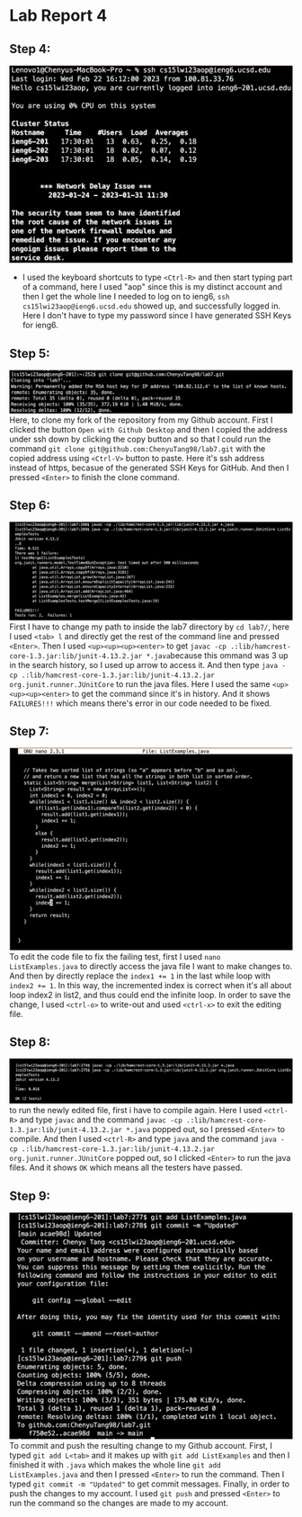 # Lab Report 4
## Step 4:
![Image](4-1-1.png)
* I used the keyboard shortcuts to type `<Ctrl-R>` and then start typing part of a command, here I used "aop" since this is my distinct account and then I get the whole line I needed to log on to ieng6, `ssh cs15lwi23aop@ieng6.ucsd.edu` showed up, and successfully logged in. Here I don't have to type my password since I have generated SSH Keys for ieng6.
## Step 5:
![Image](4-2.png)
Here, to clone my fork of the repository from my Github account. First I clicked the button `Open with Github Desktop` and then I copied the address under ssh down by clicking the copy button and so that I could run the command `git clone git@github.com:ChenyuTang98/lab7.git` with the copied address using `<Ctrl-V>` button to paste. Here it's ssh address instead of https, becasue of the generated SSH Keys for GitHub. And then I pressed `<Enter>` to finish the clone command.
## Step 6:
![Image](4-3.png)
First I have to change my path to inside the lab7 directory by `cd lab7/`, here I used `<tab> l` and directly get the rest of the command line and pressed `<Enter>`. Then I used `<up><up><up><enter>` to get `javac -cp .:lib/hamcrest-core-1.3.jar:lib/junit-4.13.2.jar *.java`because this ommand was 3 up in the search history, so I used up arrow to access it. And then type `java -cp .:lib/hamcrest-core-1.3.jar:lib/junit-4.13.2.jar org.junit.runner.JUnitCore` to run the java files. Here I used the same `<up><up><up><enter>` to get the command since it's in history. And it shows `FAILURES!!!` which means there's error in our code needed to be fixed.
## Step 7:
![Image](4-4.png)
To edit the code file to fix the failing test, first I used `nano ListExamples.java` to directly access the java file I want to make changes to. And then by directly replace the `index1 += 1` in the last while loop with `index2 += 1`. In this way, the incremented index is correct when it's all about loop index2 in list2, and thus could end the infinite loop. In order to save the change, I used `<ctrl-o>` to write-out and used `<ctrl-x>` to exit the editing file.
## Step 8:
![Image](4-5.png)
to run the newly edited file, first i have to compile again. Here I used `<ctrl-R>` and type `javac` and the command `javac -cp .:lib/hamcrest-core-1.3.jar:lib/junit-4.13.2.jar *.java` popped out, so I pressed `<Enter>` to compile. And then I used `<ctrl-R>` and type `java` and the command `java -cp .:lib/hamcrest-core-1.3.jar:lib/junit-4.13.2.jar org.junit.runner.JUnitCore` popped out, so I clicked `<Enter>` to run the java files. And it shows `OK` which means all the testers have passed.
## Step 9:
![Image](4-6.png)
To commit and push the resulting change to my Github account. First, I typed `git add L<tab>` and it makes up with `git add ListExamples` and then I finished it with `.java` which makes the whole line `git add ListExamples.java` and then I pressed `<Enter>` to run the command. Then I typed `git commit -m "Updated"` to get commit messages. Finally, in order to push the changes to my account. I used `git push` and pressed `<Enter>` to run the command so the changes are made to my account.
